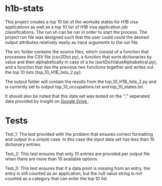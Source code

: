 # h1b-stats
This project creates a top 10 list of the worksite states for H1B visa applications as well as a top 10 list of H1B visa application job classifications. The run.sh can be run in order to start the process. The project run file was designed such that the user could could the desired output attributes relatively easily as input arguments to the run file. 

The src folder contains the source files, which consist of a function that processes the CSV file (csv2Dict.py), a function that sorts dictionaries by value and then alphabetically in case of a tie (sortDictValueAlphabetical.py), and a function that ties the previous two functions together and writes out the top 10 lists (top_10_H1B_lists_2.py). 

The output folder will contain the results from the top_10_H1B_lists_2.py and is currently set to output top_10_occupations.txt and top_10_states.txt. 

It should also be noted that this data set was tested on the ";" seperated data provided by insight on <a href = "https://drive.google.com/drive/folders/1Nti6ClUfibsXSQw5PUIWfVGSIrpuwyxf" > Google Drive </a>.

# Tests
Test_1: 
The test provided with the problem that ensures correct formatting and output in a simple case. In this case the input data set has less than 10 dictionary entries.

Test_2:
This test ensures that only 10 entries are provided per output file when there are more than 10 available options.

Test_3:
This test ensures that if a data point is missing from an entry, the entry is still counted as an application, but the null value string is not counted as a category that can enter the top 10 list.
